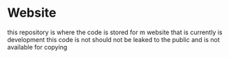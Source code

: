 # Website
this repository is where the code is stored for m website that is currently is development this code is not should not be leaked to the public and is not available for copying
